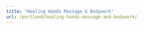 ```yaml
---
title: "Healing Hands Massage & Bodywork"
url: /portland/healing-hands-massage-and-bodywork/
---
```

